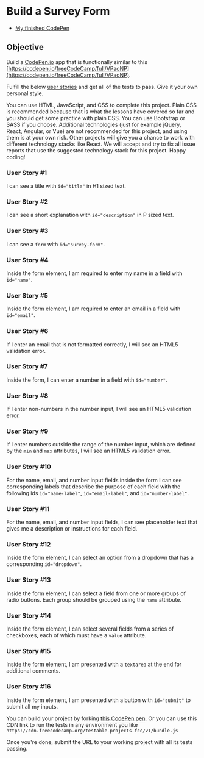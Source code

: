 # Build a Survey Form

* [My finished CodePen](https://codepen.io/jayanezj/full/rNONqjZ)

## Objective
Build a [CodePen.io](https://codepen.io) app that is functionally similar to this
[https://codepen.io/freeCodeCamp/full/VPaoNP](https://codepen.io/freeCodeCamp/full/VPaoNP).

Fulfill the below [user stories](https://en.wikipedia.org/wiki/User_story) and get all of the tests to pass. Give it your own personal style.

You can use HTML, JavaScript, and CSS to complete this project. Plain CSS is recommended because that is what the lessons have covered so far and you should get some practice with plain CSS. You can use Bootstrap or SASS if you choose. Additional technologies (just for example jQuery, React, Angular, or Vue) are not recommended for this project, and using them is at your own risk. Other projects will give you a chance to work with different technology stacks like React. We will accept and try to fix all issue reports that use the suggested technology stack for this project. Happy coding!

### User Story #1
I can see a title with `id="title"` in H1 sized text.

### User Story #2
I can see a short explanation with `id="description"` in P sized text.

### User Story #3
I can see a `form` with `id="survey-form"`.

### User Story #4
Inside the form element, I am required to enter my name in a field with `id="name"`.

### User Story #5
Inside the form element, I am required to enter an email in a field with `id="email"`.

### User Story #6
If I enter an email that is not formatted correctly, I will see an HTML5 validation error.

### User Story #7
Inside the form, I can enter a number in a field with `id="number"`.

### User Story #8
If I enter non-numbers in the number input, I will see an HTML5 validation error.

### User Story #9
If I enter numbers outside the range of the number input, which are defined by the `min` and `max` attributes, I will see an HTML5 validation error.

### User Story #10
For the name, email, and number input fields inside the form I can see corresponding labels that describe the purpose of each field with the following ids
`id="name-label"`, `id="email-label"`, and `id="number-label"`.

### User Story #11
For the name, email, and number input fields, I can see placeholder text that gives me a description or instructions for each field.

### User Story #12
Inside the form element, I can select an option from a dropdown that has a corresponding `id="dropdown"`.

### User Story #13
Inside the form element, I can select a field from one or more groups of radio buttons. Each group should be grouped using the `name` attribute.

### User Story #14
Inside the form element, I can select several fields from a series of checkboxes, each of which must have a `value` attribute.

### User Story #15
Inside the form element, I am presented with a `textarea` at the end for additional comments.

### User Story #16
Inside the form element, I am presented with a button with `id="submit"` to submit all my inputs.

You can build your project by forking [this CodePen pen](http://codepen.io/freeCodeCamp/pen/MJjpwO). Or you can use this CDN link to run the tests in any environment you like
`https://cdn.freecodecamp.org/testable-projects-fcc/v1/bundle.js`

Once you're done, submit the URL to your working project with all its tests passing.

